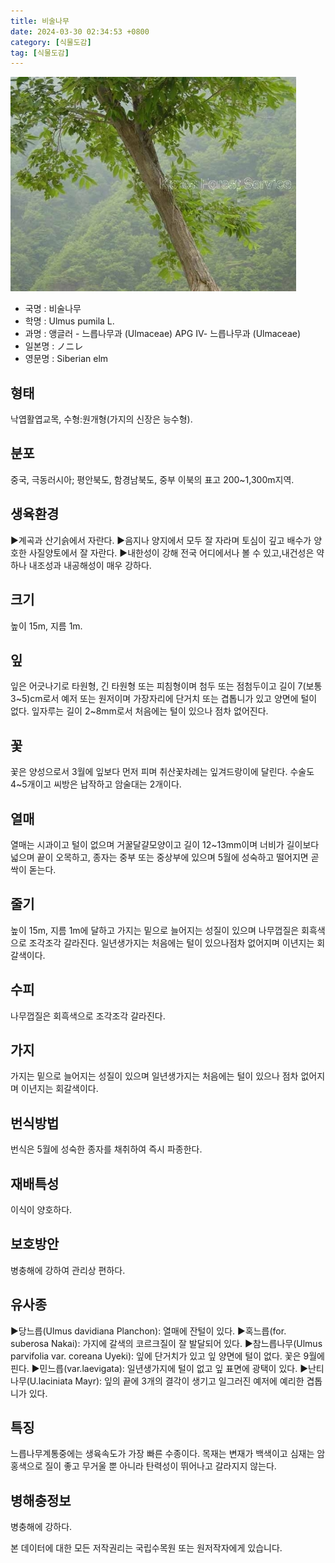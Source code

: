 ```yaml
---
title: 비술나무
date: 2024-03-30 02:34:53 +0800
category: [식물도감]
tag: [식물도감]
---
```




![비술나무](/assets/img/fileUpload/plants/basic/Ulmaceae/Ulmus/1043/1_th2.JPG)
- 국명 : 비술나무
- 학명 : Ulmus pumila L.
- 과명 : 앵글러 - 느릅나무과 (Ulmaceae) APG Ⅳ- 느릅나무과 (Ulmaceae)
- 일본명 : ノニレ
- 영문명 : Siberian elm


## 형태
낙엽활엽교목, 수형:원개형(가지의 신장은 능수형).
## 분포
중국, 극동러시아; 평안북도, 함경남북도, 중부 이북의 표고 200~1,300m지역.
## 생육환경
▶계곡과 산기슭에서 자란다. 
▶음지나 양지에서 모두 잘 자라며 토심이 깊고 배수가 양호한 사질양토에서 잘 자란다. 
▶내한성이 강해 전국 어디에서나 볼 수 있고,내건성은 약하나 내조성과 내공해성이 매우 강하다.
## 크기
높이 15m, 지름 1m. 
## 잎
잎은 어긋나기로 타원형, 긴 타원형 또는 피침형이며 첨두 또는 점첨두이고 길이 7(보통 3~5)cm로서 예저 또는 원저이며 가장자리에 단거치 또는 겹톱니가 있고 양면에 털이 없다. 잎자루는 길이 2~8mm로서 처음에는 털이 있으나 점차 없어진다.
## 꽃
꽃은 양성으로서 3월에 잎보다 먼저 피며 취산꽃차례는 잎겨드랑이에 달린다. 수술도 4~5개이고 씨방은 납작하고 암술대는 2개이다.
## 열매
열매는 시과이고 털이 없으며 거꿀달걀모양이고 길이 12~13mm이며 너비가 길이보다 넓으며 끝이 오목하고, 종자는 중부 또는 중상부에 있으며 5월에 성숙하고 떨어지면 곧 싹이 돋는다.
## 줄기
높이 15m, 지름 1m에 달하고 가지는 밑으로 늘어지는 성질이 있으며 나무껍질은 회흑색으로 조각조각 갈라진다. 일년생가지는 처음에는 털이 있으나점차 없어지며 이년지는 회갈색이다.
## 수피
나무껍질은 회흑색으로 조각조각 갈라진다.
## 가지
가지는 밑으로 늘어지는 성질이 있으며 일년생가지는 처음에는 털이 있으나 점차 없어지며 이년지는 회갈색이다.
## 번식방법
번식은 5월에 성숙한 종자를 채취하여 즉시 파종한다.
## 재배특성
이식이 양호하다.
## 보호방안
병충해에 강하여 관리상 편하다.
## 유사종
▶당느릅(Ulmus davidiana Planchon): 열매에 잔털이 있다. 
▶혹느릅(for. suberosa Nakai): 가지에 갈색의 코르크질이 잘 발달되어 있다. 
▶참느릅나무(Ulmus parvifolia var. coreana Uyeki): 잎에 단거치가 있고 잎 양면에 털이 없다. 꽃은 9월에 핀다.
▶민느릅(var.laevigata): 일년생가지에 털이 없고 잎 표면에 광택이 있다.
▶난티나무(U.laciniata Mayr): 잎의 끝에 3개의 결각이 생기고 일그러진 예저에 예리한 겹톱니가 있다.
## 특징
느릅나무계통중에는 생육속도가 가장 빠른 수종이다. 목재는 변재가 백색이고 심재는 암홍색으로 질이 좋고 무거울 뿐 아니라 탄력성이 뛰어나고 갈라지지 않는다.
## 병해충정보
병충해에 강하다.






본 데이터에 대한 모든 저작권리는 국립수목원 또는 원저작자에게 있습니다.
